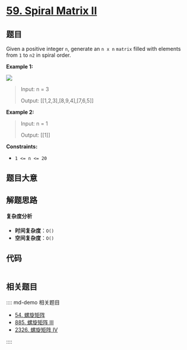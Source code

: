 # [59. Spiral Matrix II](https://leetcode.com/problems/spiral-matrix-ii/)

## 题目

Given a positive integer `n`, generate an `n x n` `matrix` filled with
elements from `1` to `n2` in spiral order.

**Example 1:**

![](https://assets.leetcode.com/uploads/2020/11/13/spiraln.jpg)

> Input: n = 3
>
> Output: [[1,2,3],[8,9,4],[7,6,5]]

**Example 2:**

> Input: n = 1
>
> Output: [[1]]

**Constraints:**

- `1 <= n <= 20`

## 题目大意

## 解题思路

#### 复杂度分析

- **时间复杂度**：`O()`
- **空间复杂度**：`O()`

## 代码

```javascript

```

## 相关题目

:::: md-demo 相关题目

- [54. 螺旋矩阵](./0054.md)
- [885. 螺旋矩阵 III](https://leetcode.com/problems/spiral-matrix-iii)
- [2326. 螺旋矩阵 IV](https://leetcode.com/problems/spiral-matrix-iv)

::::
